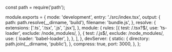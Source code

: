 const path = require('path');

module.exports = {
    mode: 'development',
    entry: './src/index.tsx',
    output: {
        path: path.resolve(__dirname, 'build'),
        filename: 'bundle.js',
    },
    resolve: {
        extensions: ['.ts', '.tsx', '.js', '.jsx'],
    },
    module: {
        rules: [{
                test: /\.tsx?$/,
                use: 'ts-loader',
                exclude: /node_modules/,
            },
            {
                test: /\.js$/,
                exclude: /node_modules/,
                use: {
                    loader: 'babel-loader',
                },
            },
        ],
    },
    devServer: {
        static: {
            directory: path.join(__dirname, 'public'),
        },
        compress: true,
        port: 3000,
    },
};
